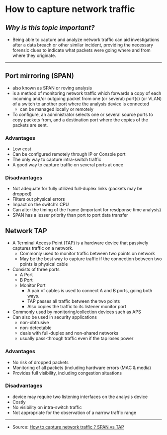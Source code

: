 # **How to capture network traffic**
## *Why is this topic important?*
- Being able to capture and analyze network traffic can aid investigations after a data breach or other similar incident, providing the necessary forensic clues to indicate what packets were going where and from where they originate.
---
## **Port mirroring (SPAN)**
- also known as SPAN or roving analysis
- is a method of monitoring network traffic which forwards a copy of each incoming and/or outgoing packet from one (or several) port(s) (or VLAN) of a switch to another port where the analysis device is connected
  - can be managed locally or remotely
- To configure, an administrator selects one or several source ports to copy packets from, and a destination port where the copies of the packets are sent.
### **Advantages**
- Low cost 
- Can be configured remotely through IP or Console port
- The only way to capture intra-switch traffic
- A good way to capture traffic on several ports at once
### **Disadvantages**
- Not adequate for fully utilized full-duplex links (packets may be dropped)
- Filters out physical errors
- Impact on the switch’s CPU
- Can alter the timing of the frame (important for resdponse time analysis)
- SPAN has a lesser priority than port to port data transfer
## **Network TAP**
- A Terminal Access Point (TAP) is a hardware device that passively captures traffic on a network.
  - Commonly used to monitor traffic between two points on network
  - May be the best way to capture traffic if the connection between two points is physical cable
- Consists of three ports
  - A Port
  - B Port
  - Monitor Port
    - A pair of cables is used to connect A and B ports, going both ways.
    - TAP passes all traffic between the two points
    - Also copies the traffic to its listener monitor port
- Commonly used by monitoring/collection devices such as APS
- Can also be used in security applications
  - non-obtrusive
  - non-detectable
  - deals with full-duplex and non-shared networks
  - usually pass-through traffic even if the tap loses power
### **Advantages**
- No risk of dropped packets
- Monitoring of all packets (including hardware errors (MAC & media)
- Provides full visibility, including congestion situations
### **Disadvantages**
- device may require two listening interfaces on the analysis device
- Costly
- No visibility on intra-switch traffic
- Not appropriate for the observation of a narrow traffic range
---
- Source: [How to capture network traffic ? SPAN vs TAP](https://accedian.com/blog/capture-network-traffic-span-vs-tap/)
